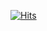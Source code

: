 [![Hits](https://hits.seeyoufarm.com/api/count/incr/badge.svg?url=https%3A%2F%2Fgithub.com%2Fsdf45654fds&count_bg=%23000000&title_bg=%23000000&icon=applepay.svg&icon_color=%23FFFFFF&title=Today&edge_flat=false)](https://hits.seeyoufarm.com)
